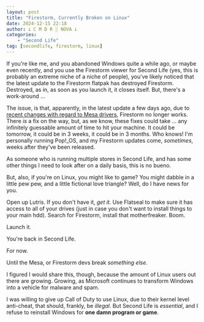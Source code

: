```yaml
---
layout: post
title: "Firestorm, Currently Broken on Linux"
date: 2024-12-15 22:18
author: 𐕣 C M D R ░ NOVA 𐕣
categories:
    - "Second Life"
tag: [secondlife, firestorm, linux]
---
```

If you're like me, and you abandoned Windows quite a while ago, or maybe even recently, and you use the Firestorm viewer for Second Life (yes, this is probably an extreme niche of a niche of people), you've likely noticed that the latest update to the Firestorm flatpak has destroyed Firestorm. Destroyed, as in, as soon as you launch it, it closes itself. But, there's a work-around ...

The issue, is that, apparently, in the latest update a few days ago, due to <a href="https://jira.firestormviewer.org/browse/FIRE-34877" target="_blank">recent changes with regard to Mesa drivers</a>, Firestorm no longer works. There *is* a fix on the way, but, as we know, these fixes could take ... any infinitely guessable amount of time to hit your machine. It could be tomorrow, it could be in 3 weeks, it could be in 3 months. Who knows! I'm personally running Pop!_OS, and my Firestorm updates come, *sometimes*, weeks after they've been released.

As someone who is running multiple stores in Second Life, and has some other things I need to look after on a daily basis, this is no bueno.

But, also, if you're on Linux, you might like to game? You might dabble in a little pew pew, and a little fictional love triangle? Well, do I have news for you.

Open up Lutris. If you don't have it, *get it*. Use Flatseal to make sure it has access to all of your drives (just in case you don't want to install things to your main hdd). Search for Firestorm, install that motherfreaker. Boom.

Launch it.

You're back in Second Life.

For now.

Until the Mesa, or Firestorm devs break *something else*.

I figured I would share this, though, because the amount of Linux users out there are growing. Growing, as Microsoft continues to transform Windows into a vehicle for malware and spam.

I was willing to give up Call of Duty to use Linux, due to their kernel level anti-cheat, that should, frankly, be *illegal*. But Second Life is *essential*, and I refuse to reinstall Windows for **one damn program or game**.